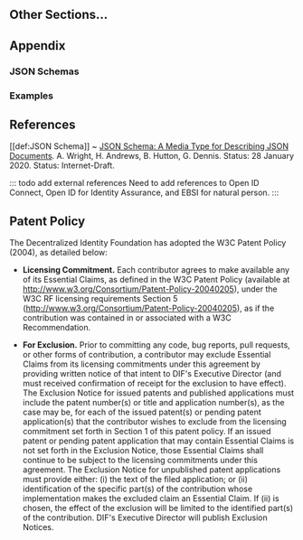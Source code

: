 ## Other Sections...

## Appendix

### JSON Schemas

### Examples

## References

[[def:JSON Schema]]
~ [JSON Schema: A Media Type for Describing JSON Documents](https://json-schema.org/draft/2020-12/json-schema-core.html).
A. Wright, H. Andrews, B. Hutton, G. Dennis. Status: 28 January 2020.
Status: Internet-Draft.

::: todo add external references
  Need to add references to Open ID Connect, Open ID for Identity Assurance, and EBSI for natural person.
:::

## Patent Policy

The Decentralized Identity Foundation has adopted the W3C Patent Policy (2004), as detailed below:

- **Licensing Commitment.** Each contributor agrees to make available any of its
  Essential Claims, as defined in the W3C Patent Policy (available at
  http://www.w3.org/Consortium/Patent-Policy-20040205), under the W3C RF licensing
  requirements Section 5 (http://www.w3.org/Consortium/Patent-Policy-20040205), as
  if the contribution was contained in or associated with a W3C Recommendation.

- **For Exclusion.** Prior to committing any code, bug reports, pull requests, or
  other forms of contribution, a contributor may exclude Essential Claims from its
  licensing commitments under this agreement by providing written notice of that
  intent to DIF's Executive Director (and must received confirmation of receipt
  for the exclusion to have effect). The Exclusion Notice for issued patents and
  published applications must include the patent number(s) or title and
  application number(s), as the case may be, for each of the issued patent(s) or
  pending patent application(s) that the contributor wishes to exclude from the
  licensing commitment set forth in Section 1 of this patent policy. If an issued
  patent or pending patent application that may contain Essential Claims is not
  set forth in the Exclusion Notice, those Essential Claims shall continue to be
  subject to the licensing commitments under this agreement. The Exclusion Notice
  for unpublished patent applications must provide either: (i) the text of the
  filed application; or (ii) identification of the specific part(s) of the
  contribution whose implementation makes the excluded claim an Essential Claim.
  If (ii) is chosen, the effect of the exclusion will be limited to the identified
  part(s) of the contribution. DIF's Executive Director will publish Exclusion
  Notices.
